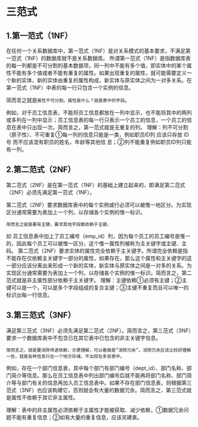 # 三范式

## 1.第一范式（1NF）

在任何一个关系数据库中，第一范式（1NF）是对关系模式的基本要求，不满足第一范式（1NF）的数据库就不是关系数据库。 所谓第一范式（1NF）是指数据库表的每一列都是不可分割的基本数据项，同一列中不能有多个值，即实体中的某个属性不能有多个值或者不能有重复的属性。如果出现重复的属性，就可能需要定义一个新的实体，新的实体由重复的属性构成，新实体与原实体之间为一对多关系。在第一范式（1NF）中表的每一行只包含一个实例的信息。

简而言之就是`属性不可分割。属性是什么？就是表中的字段`。

例如，对于员工信息表，不能将员工信息都放在一列中显示，也不能将其中的两列或多列在一列中显示；员工信息表的每一行只表示一个员工的信息，一个员工的信息在表中只出现一次。简而言之，第一范式就是无重复的列。 理解：列不可分割（原子性）、不可重复①每一列的信息只能是一类，例如职员ID列 应该只存放 ID号 而不应该混有职员的姓名，年龄等其他信 息；②列不能重复例如职员ID列只能有一列。

## 2.第二范式（2NF）

第二范式（2NF）是在第一范式（1NF）的基础上建立起来的，即满足第二范式（2NF）必须先满足第一范式（1NF）。

第二范式（2NF）要求数据库表中的每个实例或行必须可以被惟一地区分。为实现区分通常需要为表加上一个列，以存储各个实例的惟一标识。

`简而言之就是要有主键，要求其他字段都依赖于主键。`

如 员工信息表中加上了员工编号（emp_id）列，因为每个员工的员工编号是惟一的，因此每个员工可以被惟一区分。这个惟一属性列被称为主关键字或主键、主码。 第二范式（2NF）要求实体的属性完全依赖于主关键字。所谓完全依赖是指不能存在仅依赖主关键字一部分的属性，如果存在，那么这个属性和主关键字的这一部分应该分离出来形成一个新的实体，新实体与原实体之间是一对多的关系。为实现区分通常需要为表加上一个列，以存储各个实例的惟一标识。简而言之，第二范式就是非主属性部分依赖于主关键字。 理解：主键依赖①必须有主键；②主键可以是一个，可以是多个字段组成的复合主键；③主键不重复而且可以唯一的标识出每一行信息。

## 3.第三范式（3NF）

满足第三范式（3NF）必须先满足第二范式（2NF）。简而言之，第三范式（3NF）要求一个数据库表中不包含已在其它表中已包含的非主关键字信息。

`简而言之，就是要消除传递依赖，方便理解，可以看做是“消除冗余”。消除冗余应该比较好理解一些，就是各种信息只在一个地方存储，不出现在多张表中。`

例如，存在一个部门信息表，其中每个部门有部门编号（dept_id）、部门名称、部门简介等信息。那么在员工信息表中列出部门编号后就不能再将部门名称、部门简介等与部门有关的信息再加入员工信息表中。如果不存在部门信息表，则根据第三范式（3NF）也应该构建它，否则就会有大量的数据冗余。简而言之，第三范式就是属性不依赖于其它非主属性。

理解：表中的非主属性必须依赖于主属性才能被获取、减少依赖，①数据冗余问题不能有重复信息；②如有大量的重复信息，应该另建表。
